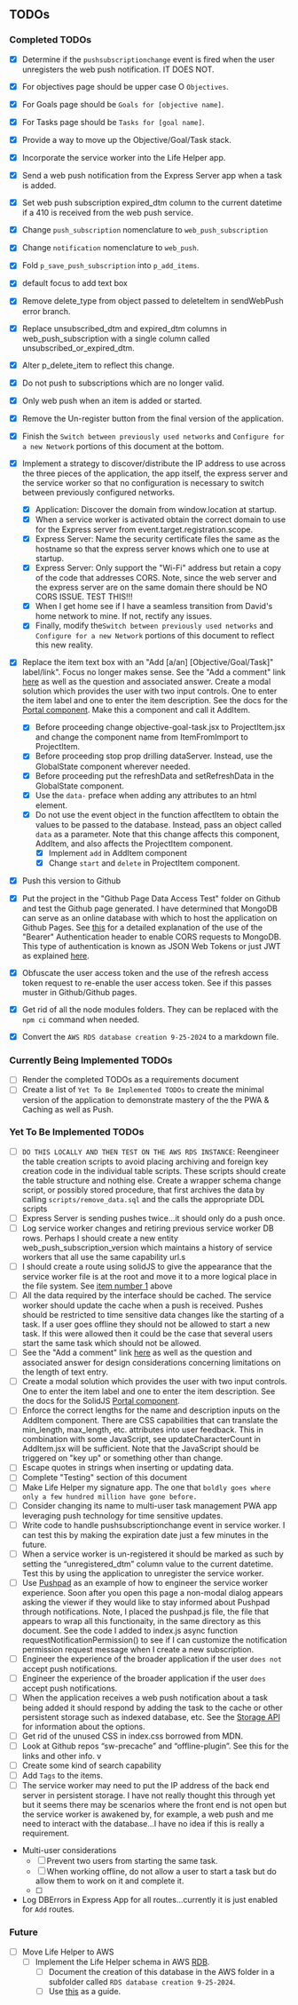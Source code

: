 ## TODOs

### Completed TODOs

- [x] Determine if the <!--- cspell:disable --> `pushsubscriptionchange` event
      is fired when the user unregisters <!--- cspell:enable --> the web push notification. IT DOES NOT.
- [x] For objectives page should be upper case O `Objectives`.
- [x] For Goals page should be `Goals for [objective name]`.
- [x] For Tasks page should be `Tasks for [goal name]`.
- [x] Provide a way to move up the Objective/Goal/Task stack.
- [x] Incorporate the service worker into the Life Helper app.
- [x] Send a web push notification from the Express Server app when a task is added.
- [x] Set web push subscription expired_dtm column to the current datetime if a 410 is received from the web push service.
- [x] Change `push_subscription` nomenclature to `web_push_subscription`
- [x] Change `notification` nomenclature to `web_push`.
- [x] Fold `p_save_push_subscription` into `p_add_items`.
- [x] default focus to add text box
- [x] Remove delete_type from object passed to deleteItem in sendWebPush error branch.
- [x] Replace unsubscribed_dtm and expired_dtm columns in web_push_subscription with a single column called unsubscribed_or_expired_dtm.
- [x] Alter p_delete_item to reflect this change.
- [x] Do not push to subscriptions which are no longer valid.
- [x] Only web push when an item is added or started.
- [x] Remove the Un-register button from the final version of the application.
- [x] Finish the `Switch between previously used networks` and `Configure for a new Network` portions of this document at the bottom.
- [x] Implement a strategy to discover/distribute the IP address to use across the three pieces of the application, the app itself, the express server and the service worker so that no configuration is necessary to switch between previously configured networks.

  - [x] Application: Discover the domain from window.location at startup.
  - [x] When a service worker is activated obtain the correct domain to use for the Express server from event.target.registration.scope.
  - [x] Express Server: Name the security certificate files the same as the hostname so that the express server knows which one to use at startup.
  - [x] Express Server: Only support the "Wi-Fi" address but retain a copy of the code that addresses CORS. Note, since the web server and the express server are on the same domain there should be NO CORS ISSUE. TEST THIS!!!
  - [x] When I get home see if I have a seamless transition from David's home network to mine. If not, rectify any issues.
  - [x] Finally, modify the`Switch between previously used networks` and `Configure for a new Network` portions of this document to reflect this new reality.

- [x] Replace the item text box with an "Add [a/an] [Objective/Goal/Task]" label/link". Focus no longer makes sense. See the "Add a comment" link [here](https://ux.stackexchange.com/questions/149929/text-box-max-character-limit-best-practice) as well as the question and associated answer. Create a modal solution which provides the user with two input controls. One to enter the item label and one to enter the item description. See the docs for the [Portal component](https://docs.solidjs.com/reference/components/portal#lessportalgreater). Make this a component and call it AddItem.
  - [x] Before proceeding change objective-goal-task.jsx to ProjectItem.jsx and change the component name from ItemFromImport to ProjectItem.
  - [x] Before proceeding stop prop drilling dataServer. Instead, use the GlobalState component wherever needed.
  - [x] Before proceeding put the refreshData and setRefreshData in the GlobalState component.
  - [x] Use the `data-` preface when adding any attributes to an html element.
  - [x] Do not use the event object in the function affectItem to obtain the values to be passed to the database. Instead, pass an object called `data` as a parameter. Note that this change affects this component, AddItem, and also affects the ProjectItem component.
    - [x] Implement `add` in AddItem component
    - [x] Change `start` and `delete` in ProjectItem component.
- [x] Push this version to Github
- [x] Put the project in the "Github Page Data Access Test" folder on Github and test the Github page generated. I have determined that MongoDB can serve as an online database with which to host the application on Github Pages. See [this](https://www.mongodb.com/docs/atlas/app-services/data-api/authenticate/#std-label-data-api-bearer-authentication) for a detailed explanation of the use of the "Bearer" Authentication header to enable CORS requests to MongoDB. This type of authentication is known as JSON Web Tokens or just JWT as explained [here](https://jwt.io/introduction/).
- [x] Obfuscate the user access token and the use of the refresh access token request to re-enable the user access token. See if this passes muster in Github/Github pages.
- [x] Get rid of all the node modules folders. They can be replaced with the `npm ci` command when needed.
- [x] Convert the `AWS RDS database creation 9-25-2024` to a markdown file.

### Currently Being Implemented TODOs

- [ ] Render the completed TODOs as a requirements document
- [ ] Create a list of `Yet To Be Implemented TODOs` to create the minimal version of the application to demonstrate mastery of the the PWA & Caching as well as Push.

### Yet To Be Implemented TODOs

- [ ] `DO THIS LOCALLY AND THEN TEST ON THE AWS RDS INSTANCE`: Reengineer the table creation scripts to avoid placing archiving and foreign key creation code in the individual table scripts. These scripts should create the table structure and nothing else. Create a wrapper schema change script, or possibly stored procedure, that first archives the data by calling `scripts/remove_data.sql` and the calls the appropriate DDL scripts
- [ ] Express Server is sending pushes twice...it should only do a push once.
- [ ] Log service worker changes and retiring previous service worker DB rows. Perhaps I should create a new entity web_push_subscription_version which maintains a history of service workers that all use the same capability url.s
- [ ] I should create a route using solidJS to give the appearance that the service worker file is at the root and move it to a more logical place in the file system. See <a href="#service-worker-in-root">item number 1</a> above
- [ ] All the data required by the interface should be cached. The service worker should update the cache when a push is received. Pushes should be restricted to time sensitive data changes like the starting of a task. If a user goes offline they should not be allowed to start a new task. If this were allowed then it could be the case that several users start the same task which should not be allowed.
- [ ] See the "Add a comment" link [here](https://ux.stackexchange.com/questions/149929/text-box-max-character-limit-best-practice) as well as the question and associated answer for design considerations concerning limitations on the length of text entry.
- [ ] Create a modal solution which provides the user with two input controls. One to enter the item label and one to enter the item description. See the docs for the SolidJS [Portal component](https://docs.solidjs.com/reference/components/portal#lessportalgreater).
- [ ] Enforce the correct lengths for the name and description inputs on the AddItem component. There are CSS capabilities that can translate the min_length, max_length, etc. attributes into user feedback. This in combination with some JavaScript, see updateCharacterCount in AddItem.jsx will be sufficient. Note that the JavaScript should be triggered on "key up" or something other than change.
- [ ] Escape quotes in strings when inserting or updating data.
- [ ] Complete "Testing" section of this document
- [ ] Make Life Helper my signature app. The one that `boldly goes where only a few hundred million have gone before.`
- [ ] Consider changing its name to multi-user task management PWA app leveraging push technology for time sensitive updates.
- [ ] Write code to handle <!--- cspell:disable --> pushsubscriptionchange <!--- cspell:enable --> event in service worker. I
      can test this by making the expiration date just a few minutes in the future.
- [ ] When a service worker is un-registered it should be marked as such by setting the “unregistered_dtm” column value to the current datetime. Test this by using the application to unregister the service worker.
- [ ] Use <!--- cspell:disable --> [Pushpad](https://pushpad.xyz/blog/web-push-error-410-the-push-subscription-has-expired-or-the-user-has-unsubscribed) as an example of how to engineer the service worker experience. Soon after you open this page a non-modal dialog appears asking the viewer if they would like to stay informed about Pushpad through notifications. Note, I placed the pushpad.js file, the file that appears to wrap all this functionaity, in the same directory as this document. See the code I added to index.js async function requestNotificationPermission() to see if I can customize the notification permission request message when I create a new subscription. <!--- cspell:enable -->
- [ ] Engineer the experience of the broader application if the user `does not` accept push notifications.
- [ ] Engineer the experience of the broader application if the user `does` accept push notifications.
- [ ] When the application receives a web push notification about a task being added it should respond by adding the task to the cache or other persistent storage such as indexed database, etc. See the [Storage API](https://developer.mozilla.org/en-US/docs/Web/API/Storage_API) for information about the options.
- [ ] Get rid of the unused CSS in index.css borrowed from MDN.
- [ ] Look at Github repos <!--- cspell:disable --> “sw-precache” <!--- cspell:enable --> and “offline-plugin”. See this for the links and other info.
      v
- [ ] Create some kind of search capability
- [ ] Add `Tags` to the items.
- [ ] The service worker may need to put the IP address of the back end server in persistent storage. I have not really thought this through yet but it seems there may be scenarios where the front end is not open but the service worker is awakened by, for example, a web push and me need to interact with the database...I have no idea if this is really a requirement.
- Multi-user considerations
  - [ ] Prevent two users from starting the same task.
  - [ ] When working offline, do not allow a user to start a task but do allow them to work on it and complete it.
  - [ ]
- Log DBErrors in Express App for all routes...currently it is just enabled for `Add` routes.

### Future

- [ ] Move Life Helper to AWS
  - [ ] Implement the Life Helper schema in AWS [RDB](https://us-east-1.console.aws.amazon.com/rds/home?region=us-east-1).
    - [ ] Document the creation of this database in the AWS folder in a subfolder called `RDS database creation 9-25-2024`.
    - [ ] Use [this](https://duckduckgo.com/?q=how+to+use+AWS+secrets+for+a+RDS+database+call+from+an+S3+application&iax=videos&ia=videos&iai=https%3A%2F%2Fwww.youtube.com%2Fwatch%3Fv%3DNg_zi11N4_c) as a guide.
